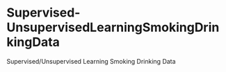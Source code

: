 # Supervised-UnsupervisedLearningSmokingDrinkingData
Supervised/Unsupervised Learning Smoking Drinking Data
